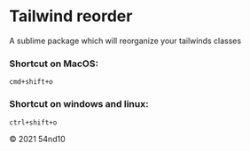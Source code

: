 # Tailwind reorder

A sublime package which will reorganize your tailwinds classes

### Shortcut on MacOS:
``` cmd+shift+o ```
### Shortcut on windows and linux:
``` ctrl+shift+o ```

© 2021 54nd10
